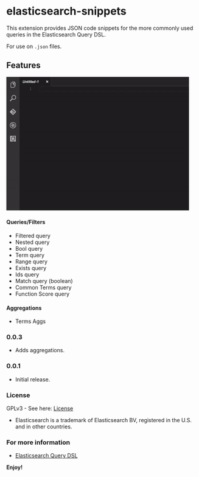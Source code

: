 # elasticsearch-snippets

This extension provides JSON code snippets for the more commonly used queries in the Elasticsearch Query DSL.

For use on `.json` files. 

## Features

![in action](https://raw.githubusercontent.com/andricDu/elasticsearch-snippets/master/images/action.gif)

#### Queries/Filters
* Filtered query
* Nested query
* Bool query
* Term query
* Range query
* Exists query
* Ids query
* Match query (boolean)
* Common Terms query
* Function Score query

#### Aggregations
* Terms Aggs


### 0.0.3

 - Adds aggregations.

### 0.0.1

 - Initial release.

### License

GPLv3 - See here: [License](https://github.com/andricDu/elasticsearch-snippets/blob/master/LICENSE.md)

* Elasticsearch is a trademark of Elasticsearch BV, registered in the U.S. and in other countries.

### For more information

* [Elasticsearch Query DSL](https://www.elastic.co/guide/en/elasticsearch/reference/current/query-dsl.html)

**Enjoy!**